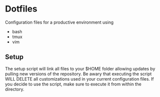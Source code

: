 # Dotfiles
Configuration files for a productive environment using
* bash
* tmux
* vim

## Setup
The setup script will link all files to your $HOME folder allowing updates by
pulling new versions of the repository. Be awary that executing the script WILL
DELETE all customizations used in your current configuration files. If you
decide to use the script, make sure to execute it from within the directory.
